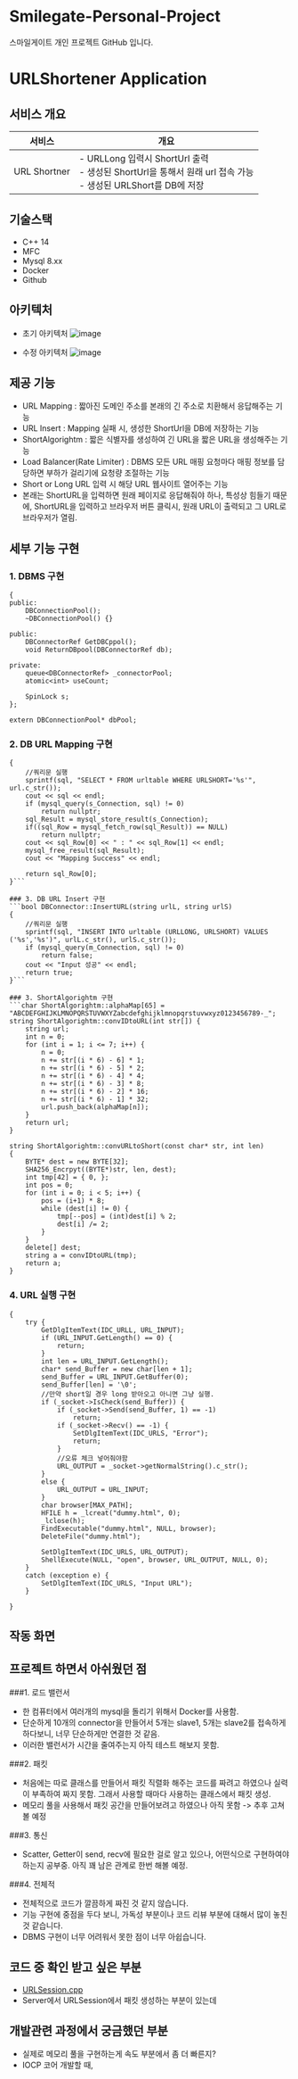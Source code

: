 # Smilegate-Personal-Project
스마일게이트 개인 프로젝트 GitHub 입니다.
# URLShortener Application

## 서비스 개요
|서비스|개요|
|---|---|
|URL Shortner|- URLLong 입력시 ShortUrl 출력<br>- 생성된 ShortUrl을 통해서 원래 url 접속 가능<br>- 생성된 URLShort를 DB에 저장|


## 기술스택
- C++ 14
- MFC
- Mysql 8.xx
- Docker
- Github

## 아키텍처
- 초기 아키텍처
![image](img/First-Architecture.PNG)

- 수정 아키텍처
![image](img/Architecture.PNG)

## 제공 기능
- URL Mapping : 짧아진 도메인 주소를 본래의 긴 주소로 치환해서 응답해주는 기능
- URL Insert : Mapping 실패 시, 생성한 ShortUrl을 DB에 저장하는 기능
- ShortAlgorightm : 짧은 식별자를 생성하여 긴 URL을 짧은 URL을 생성해주는 기능
- Load Balancer(Rate Limiter) : DBMS 모든 URL 매핑 요청마다 매핑 정보를 담당하면 부하가 걸리기에 요청량 조절하는 기능
- Short or Long URL 입력 시 해당 URL 웹사이트 열어주는 기능
- 본래는 ShortURL을 입력하면 원래 페이지로 응답해줘야 하나, 특성상 힘들기 때문에, ShortURL을 입력하고 브라우저 버튼 클릭시, 원래 URL이 출력되고 그 URL로 브라우저가 열림.

## 세부 기능 구현
### 1. DBMS 구현
```class DBConnectionPool
{
public:
	DBConnectionPool();
	~DBConnectionPool() {}

public:
	DBConnectorRef GetDBCppol();
	void ReturnDBpool(DBConnectorRef db);

private:
	queue<DBConnectorRef> _connectorPool;
	atomic<int> useCount;

	SpinLock s;
};

extern DBConnectionPool* dbPool;
  ```

### 2. DB URL Mapping 구현
```char* DBConnector::MappingURL(string url)
{
	//쿼리문 실행
	sprintf(sql, "SELECT * FROM urltable WHERE URLSHORT='%s'", url.c_str());
	cout << sql << endl;
	if (mysql_query(s_Connection, sql) != 0)
		return nullptr;
	sql_Result = mysql_store_result(s_Connection);
	if((sql_Row = mysql_fetch_row(sql_Result)) == NULL)
		return nullptr;
	cout << sql_Row[0] << " : " << sql_Row[1] << endl;
	mysql_free_result(sql_Result);
	cout << "Mapping Success" << endl;

	return sql_Row[0];
}```

### 3. DB URL Insert 구현
```bool DBConnector::InsertURL(string urlL, string urlS)
{
	//쿼리문 실행
	sprintf(sql, "INSERT INTO urltable (URLLONG, URLSHORT) VALUES ('%s','%s')", urlL.c_str(), urlS.c_str());
	if (mysql_query(m_Connection, sql) != 0)
		return false;
	cout << "Input 성공" << endl;
	return true;
}```

### 3. ShortAlgorightm 구현
```char ShortAlgorightm::alphaMap[65] = "ABCDEFGHIJKLMNOPQRSTUVWXYZabcdefghijklmnopqrstuvwxyz0123456789-_";
string ShortAlgorightm::convIDtoURL(int str[]) {
    string url;
    int n = 0;
    for (int i = 1; i <= 7; i++) {
        n = 0;
        n += str[(i * 6) - 6] * 1;
        n += str[(i * 6) - 5] * 2;
        n += str[(i * 6) - 4] * 4;
        n += str[(i * 6) - 3] * 8;
        n += str[(i * 6) - 2] * 16;
        n += str[(i * 6) - 1] * 32;
        url.push_back(alphaMap[n]);
    }
    return url;
}

string ShortAlgorightm::convURLtoShort(const char* str, int len)
{
    BYTE* dest = new BYTE[32];
    SHA256_Encrpyt((BYTE*)str, len, dest);
    int tmp[42] = { 0, };
    int pos = 0;
    for (int i = 0; i < 5; i++) {
        pos = (i+1) * 8;
        while (dest[i] != 0) {
            tmp[--pos] = (int)dest[i] % 2;
            dest[i] /= 2;
        }
    }
    delete[] dest;
    string a = convIDtoURL(tmp);
    return a;
}
```

### 4. URL 실행 구현
```void CApplicationClientDlg::OnBnClickedBrowser()
{
	try {
		GetDlgItemText(IDC_URLL, URL_INPUT);
		if (URL_INPUT.GetLength() == 0) {
			return;
		}
		int len = URL_INPUT.GetLength();
		char* send_Buffer = new char[len + 1];
		send_Buffer = URL_INPUT.GetBuffer(0);
		send_Buffer[len] = '\0';
		//만약 short일 경우 long 받아오고 아니면 그냥 실행.
		if (_socket->IsCheck(send_Buffer)) {
			if (_socket->Send(send_Buffer, 1) == -1)
				return;
			if (_socket->Recv() == -1) {
				SetDlgItemText(IDC_URLS, "Error");
				return;
			}
			//오류 체크 넣어줘야함
			URL_OUTPUT = _socket->getNormalString().c_str();
		}
		else {
			URL_OUTPUT = URL_INPUT;
		}
		char browser[MAX_PATH];
		HFILE h = _lcreat("dummy.html", 0);
		_lclose(h);
		FindExecutable("dummy.html", NULL, browser);
		DeleteFile("dummy.html");

		SetDlgItemText(IDC_URLS, URL_OUTPUT);
		ShellExecute(NULL, "open", browser, URL_OUTPUT, NULL, 0);
	}
	catch (exception e) {
		SetDlgItemText(IDC_URLS, "Input URL");
	}

}
```

## 작동 화면




## 프로젝트 하면서 아쉬웠던 점
###1. 로드 밸런서
- 한 컴퓨터에서 여러개의 mysql을 돌리기 위해서 Docker를 사용함.
- 단순하게 10개의 connector을 만들어서 5개는 slave1, 5개는 slave2를 접속하게 하다보니, 너무 단순하게만 연결한 것 같음.
- 이러한 밸런서가 시간을 줄여주는지 아직 테스트 해보지 못함.

###2. 패킷
- 처음에는 따로 클래스를 만들어서 패킷 직렬화 해주는 코드를 짜려고 하였으나 실력이 부족하여 짜지 못함. 그래서 사용할 때마다 사용하는 클래스에서 패킷 생성.
- 메모리 풀을 사용해서 패킷 공간을 만들어보려고 하였으나 아직 못함 -> 추후 고쳐볼 예정

###3. 통신
- Scatter, Getter이 send, recv에 필요한 걸로 알고 있으나, 어떤식으로 구현하여야 하는지 공부중. 아직 꽤 남은 관계로 한번 해볼 예정.

###4. 전체적
- 전체적으로 코드가 깔끔하게 짜진 것 같지 않습니다.
- 기능 구현에 중점을 두다 보니, 가독성 부분이나 코드 리뷰 부분에 대해서 많이 놓친 것 같습니다.
- DBMS 구현이 너무 어려워서 못한 점이 너무 아쉽습니다.


## 코드 중 확인 받고 싶은 부분
- [URLSession.cpp](MainServer/URLSession.cpp)
- Server에서 URLSession에서 패킷 생성하는 부분이 있는데


## 개발관련 과정에서 궁금했던 부분
- 실제로 메모리 풀을 구현하는게 속도 부분에서 좀 더 빠른지?
- IOCP 코어 개발할 때,
